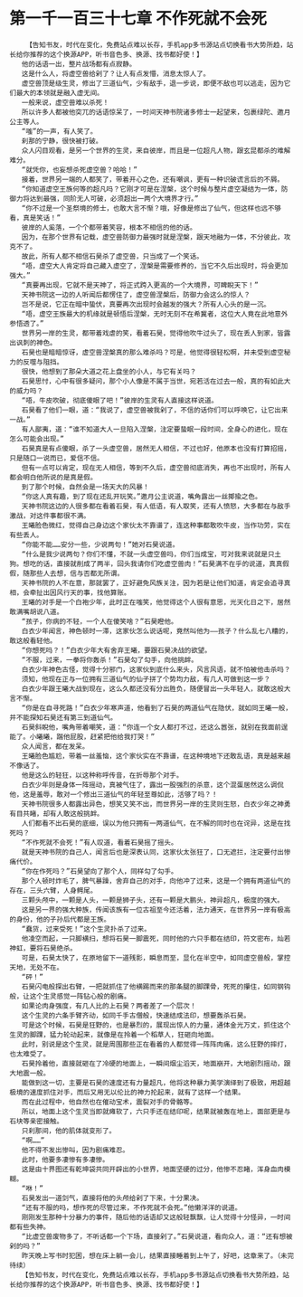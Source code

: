 # 第一千一百三十七章 不作死就不会死
        【告知书友，时代在变化，免费站点难以长存，手机app多书源站点切换看书大势所趋，站长给你推荐的这个换源APP，听书音色多、换源、找书都好使！】
       他的话语一出，整片战场都有点寂静。
       这是什么人，将虚空兽给剁了？让人有点发懵，消息太惊人了。
       虚空兽顶是级生灵，修出了三道仙气，少有敌手，退一步说，即便不敌也可以逃走，因为它们最大的本领就是融入虚无间。
       一般来说，虚空兽难以杀死！
       所以许多人都被他突兀的话语惊呆了，一时间天神书院诸多修士一起望来，包裹绿陀、邀月公主等人。
       “嗤”的一声，有人笑了。
       刹那的宁静，很快被打破。
       众人闪目观看，是另一个世界的生灵，来自彼岸，而且是一位超凡人物，跟玄昆都杀的难解难分。
       “就凭你，也妄想杀死虚空兽？哈哈！”
       接着，世界另一端的人都笑了，带着开心之色，还有嘲讽，更有一种识破谎言后的不屑。
       “你知道虚空王族何等的超凡吗？它刚才可是在涅槃，这个时候与整片虚空凝结为一体，防御力将达到最强，同阶无人可破，必须超出一两个大境界才行。”
       “你不过是一个圣祭境的修士，也敢大言不惭？哦，好像是修出了仙气，但这样也远不够看，真是笑话！”
       彼岸的人奚落，一个个都带着笑容，根本不相信的他的话。
       因为，在那个世界有记载，虚空兽防御力最强时就是涅槃，跟天地融为一体，不分彼此，攻克不了。
       故此，所有人都不相信石昊杀了虚空兽，只当成了一个笑话。
       “唔，虚空大人肯定将自己藏入虚空了，涅槃是需要修养的，当它不久后出现时，将会更加强大。”
       “真要再出现，它就不是天神了，将正式跨入更高的一个大境界，可睥睨天下！”
       天神书院这一边的人听闻后都愣住了，虚空兽涅槃后，防御力会这么的惊人？
       岂不是说，它正在暗中蛰伏，真要再次出现时会越发的强大？所有人心头的是一沉。
       “唔，虚空王族最大的机缘就是顿悟后涅槃，无时无刻不在希冀者，这位大人竟在此地意外参悟透了。”
       世界另一岸的生灵，都带着戏虐的笑，看着石昊，觉得他吹牛过头了，现在丢人到家，皆露出讽刺的神色。
       石昊也是暗暗惊讶，虚空兽涅槃真的那么难杀吗？可是，他觉得很轻松啊，并未受到虚空秘力的反噬与阻挡。
       很快，他想到了那朵大道之花上盘坐的小人，与它有关吗？
       石昊思忖，心中有很多疑问，那个小人像是不属于当世，宛若活在过去一般，真的有如此大的威力吗？
       “唔，牛皮吹破，彻底傻眼了吧！”彼岸的生灵有人直接这样说道。
       石昊看了他们一眼，道：“我说了，虚空兽被我剁了，不信的话你们可以呼唤它，让它出来一战。”
       有人鄙夷，道：“谁不知道大人一旦陷入涅槃，注定要蛰眠一段时间，全身心的进化，现在怎么可能会出现。”
       石昊真是有点傻眼，杀了一头虚空兽，居然无人相信，不过也好，他原本也没有打算招摇，只是随口一说而已，爱信不信。
       但有一点可以肯定，现在无人相信，等到不久后，虚空兽彻底消失，再也不出现时，所有人都会明白他所说的是真是假。
       到了那个时候，自然会是一场天大的风暴！
       “你这人真有趣，到了现在还乱开玩笑。”邀月公主说道，嘴角露出一丝揶揄之色。
       天神书院这边的人很多都在看着石昊，有人低语，有人取笑，还有人愤怒，大多都在与敌手激战，对这件事都很不满。
       王曦脸色微红，觉得自己身边这个家伙太不靠谱了，连这种事都敢吹牛皮，当作功劳，实在有些丢人。
       “你能不能……安分一些，少说两句！”她对石昊说道。
       “什么是我少说两句？你们不懂，不就一头虚空兽吗，你们当成宝，可对我来说就是只土狗。想吃的话，直接就削成了两半，回头我请你们吃虚空兽肉！”石昊满不在乎的说道，真真假假，随那些人去想，信与否都无所谓。
       天神书院的人不在意，那就罢了，正好避免风族关注，因为若是让他们知道，肯定会追寻真相，会牵扯出因风行天的事，找他算账。
       王曦的对手是一个白袍少年，此时正在嗤笑，他觉得这个人很有意思，光天化日之下，居然敢满嘴胡说八道。
       “孩子，你病的不轻，一个人在傻笑啥？”石昊瞪他。
       白衣少年闻言，神色顿时一滞，这家伙怎么说话呢，竟然叫他为——孩子？什么乱七八糟的，敢这般看轻他。
       “你想死吗？！”白衣少年大有舍弃王曦，要跟石昊决战的欲望。
       “不服，过来，一拳将你轰杀！”石昊勾了勾手，向他挑衅。
       白衣少年神色古怪，觉得十分邪门，这家伙到底什么来头，风言风语，就不怕被他击杀吗？
       须知，他现在正与一位拥有三道仙气的仙子拼了个势均力敌，有几人可做到这一步？
       白衣少年跟王曦大战到现在，这么久都还没有分出胜负，随便冒出一头年轻人，就敢这般大言不惭。
       “你是在自寻死路！”白衣少年寒声道，他看到了石昊的两道仙气在隐伏，就如同王曦一般，并不能探知石昊还有第三到道仙气。
       石昊斜睨他，嘴角带着嘲笑，道：“你连一个女人都打不过，还这么嚣张，就别在我面前逞能了。小曦曦，踹他屁股，赶紧把他给我打哭！”
       众人闻言，都在发呆。
       王曦脸色尴尬，带着一丝羞恼，这个家伙实在不靠谱，在这种境地下还敢乱语，真是越来越不像话了。
       他是这么的轻狂，以这种称呼传音，在折辱那个对手。
       白衣少年则是身体一阵摇动，真被气住了，露出一股强烈的杀意，这个混蛋居然这么调侃他，这是羞辱，敢对一个修出三道仙气的年轻至尊如此，活够了吗？！
       天神书院很多人都露出异色，想笑又笑不出，而世界另一岸的生灵则生怒，白衣少年之神勇有目共睹，却有人敢这般挑衅。
       人们都看不出石昊的底细，误以为他只拥有一两道仙气，在不解的同时也在诧异，这是在找死吗？
       “不作死就不会死！”有人叹道，看着石昊摇了摇头。
       就是天神书院的自己人，闻言后也是深表认同，这家伙太张狂了，口无遮拦，注定要付出惨痛代价。
       “你在作死吗？”石昊望向了那个人，同样勾了勾手。
       那个人顿时炸毛了，脾气暴躁，舍弃自己的对手，向他冲了过来，这是一个拥有两道仙气的存在，三头六臂，人身鳄尾。
       三颗头颅中，一颗是人头，一颗是狮子头，还有一颗是大鹏头，神异超凡，极度的强大。
       这是另一界的强大种族，传闻该族有一位古祖至今还活着，法力通天，在世界另一岸有极高的身份，他的子孙后代都是王族。
       “蠢货，过来受死！”这个生灵扑杀了过来。
       他凌空而起，一只脚横扫，想将石昊一脚震死，同时他的六只手都在结印，符文密布，灿若神虹，要将石昊绝杀。
       可是，石昊太快了，在原地留下一道残影，瞬息而至，显化在半空中，如同虚空兽般，掌控天地，无处不在。
       “砰！”
       石昊闪电般探出右臂，一把就抓住了他横踢而来的那条腿的脚踝骨，死死的攥住，如同钢钩般，让这个生灵感觉一阵钻心般的剧痛。
       如果论肉身强度，有几人比的上石昊？两者差了一个层次！
       这个生灵的六条手臂齐动，如同千手古僧般，快速结成法印，想要轰杀石昊。
       可是这个时候，石昊是狂野的，也是暴烈的，展现出惊人的力量，通体金光万丈，抓住这个生灵的脚踝，猛力轮动起来，就像是在拎着一个稻草人，狂砸向地面。
       此时，别说是这个生灵，就是周围那些正在看着的人都觉得一阵阵肉痛，这么狂野的摔打，也太难受了。
       石昊拎着他，直接就砸在了冷硬的地面上，一瞬间烟尘滔天，地面崩开，大地剧烈摇动，跟大地震一般。
       能做到这一切，主要是石昊的速度还有力量超凡，他将这种暴力美学演绎到了极致，用超越极境的速度抓住对手，而后又用无以伦比的神力抡起来，就有了这样一个结果。
       而在此过程中，他自然也在催动宝术，震裂对手的骨骼等。
       所以，地面上这个生灵当即就瘫软了，六只手还在结印呢，结果就被轰在地上，面部更是与石块等亲密接触。
       只刹那间，他的肌体就变形了。
       “啊……”
       他不得不发出惨叫，因为剧痛难忍。
       此时，他要多凄惨有多凄惨。
       这是由十界图还有乾坤袋共同开辟出的小世界，地面坚硬的过分，他惨不忍睹，浑身血肉模糊。
       “咻！”
       石昊发出一道剑气，直接将他的头颅给剁了下来，十分果决。
       “还有不服的吗，想作死的尽管过来，不作死就不会死。”他懒洋洋的说道。
       刚刚发生那种十分暴力的事件，随后他的话语却又这般轻飘飘，让人觉得十分怪异，一时间都有些失神。
       “比虚空兽废物多了，不听话都一个下场，直接剁了。”石昊说道，看向众人，道：“还有想被剁的吗？”
       昨天晚上写书时犯困，想在床上躺一会儿，结果直接睡着到上午了，好吧，这章来了。（未完待续）
       【告知书友，时代在变化，免费站点难以长存，手机app多书源站点切换看书大势所趋，站长给你推荐的这个换源APP，听书音色多、换源、找书都好使！】